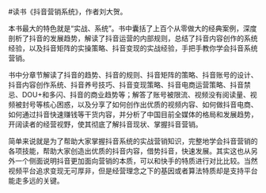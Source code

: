 \#读书《抖音营销系统》，作者刘大贺。

本书最大的特色就是“实战、系统”。书中囊括了上百个从零做大的经典案例，深度剖析了抖音的发展趋势，解读了抖音运营的内部规则，总结了抖音内容创作的系统经验，以及抖音矩阵的实操策略、抖音变现的实战经验，手把手教你学会抖音系统营销。

书中分章节解读了抖音的趋势、抖音的规则、抖音矩阵的策略、抖音账号的设计、抖音内容创作系统、抖音养号技巧、抖音变现策略、抖音电商运营策略、抖音禁忌、DOU+和多闪、抖音的商业趋势等；解答了账号被限流、视频没有阅读量、视频被封号等核心困惑，以及分享了如何创作出优质的视频内容、如何做抖音电商、如何通过抖音快速赚钱等干货内容，并分析了中国目前全媒体的格局和发展趋势，开阔读者的经营视野，使其彻底了解抖音现状、掌握抖音营销。

简单来说就是为了帮助大家掌握抖音系统的实战营销知识，完整地学会抖音营销的各项技能，帮助大家创造出优质的抖音内容，借势抖音，快速发展。其实这也从另外一个侧面说明抖音更加面向营销的本质，可以和快手的特质进行对比比较。当然视频平台追求变现无可厚非，但是经营理念之下的基因或者算法特质却是支持平台能走多远的关键。